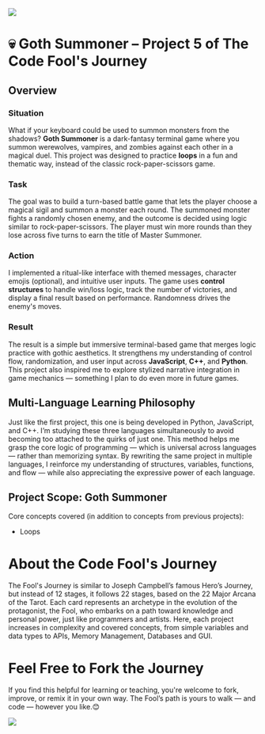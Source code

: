 <body>
<img src=";" />

<h1>💀 Goth Summoner – Project 5 of The Code Fool's Journey</h1>

<h2>Overview</h2>

<h3>Situation</h3>
<p>What if your keyboard could be used to summon monsters from the shadows? <strong>Goth Summoner</strong> is a dark-fantasy terminal game where you summon werewolves, vampires, and zombies against each other in a magical duel. This project was designed to practice <strong>loops</strong> in a fun and thematic way, instead of the classic rock-paper-scissors game.</p>

<h3>Task</h3>
<p>The goal was to build a turn-based battle game that lets the player choose a magical sigil and summon a monster each round. The summoned monster fights a randomly chosen enemy, and the outcome is decided using logic similar to rock-paper-scissors. The player must win more rounds than they lose across five turns to earn the title of Master Summoner.</p>

<h3>Action</h3>
<p>I implemented a ritual-like interface with themed messages, character emojis (optional), and intuitive user inputs. The game uses <strong>control structures</strong> to handle win/loss logic, track the number of victories, and display a final result based on performance. Randomness drives the enemy's moves.</p>

<h3>Result</h3>
<p>The result is a simple but immersive terminal-based game that merges logic practice with gothic aesthetics. It strengthens my understanding of control flow, randomization, and user input across <strong>JavaScript</strong>, <strong>C++</strong>, and <strong>Python</strong>. This project also inspired me to explore stylized narrative integration in game mechanics — something I plan to do even more in future games.</p>

<h2>Multi-Language Learning Philosophy</h2>
<p>Just like the first project, this one is being developed in Python, JavaScript, and C++. I’m studying these three languages simultaneously to avoid becoming too attached to the quirks of just one. This method helps me grasp the core logic of programming — which is universal across languages — rather than memorizing syntax. By rewriting the same project in multiple languages, I reinforce my understanding of structures, variables, functions, and flow — while also appreciating the expressive power of each language.</p>

<h2>Project Scope: Goth Summoner</h2>
<p>Core concepts covered (in addition to concepts from previous projects):</p>
<ul>
  <li>Loops</li>
</ul>

<h1>About the Code Fool's Journey</h1>
<p>The Fool's Journey is similar to Joseph Campbell’s famous Hero’s Journey, but instead of 12 stages, it follows 22 stages, based on the 22 Major Arcana of the Tarot. Each card represents an archetype in the evolution of the protagonist, the Fool, who embarks on a path toward knowledge and personal power, just like programmers and artists. Here, each project increases in complexity and covered concepts, from simple variables and data types to APIs, Memory Management, Databases and GUI.</p>

<h1>Feel Free to Fork the Journey</h1>
<p>If you find this helpful for learning or teaching, you're welcome to fork, improve, or remix it in your own way. The Fool’s path is yours to walk — and code — however you like.😊</p>

<img src=";" />
</body>
